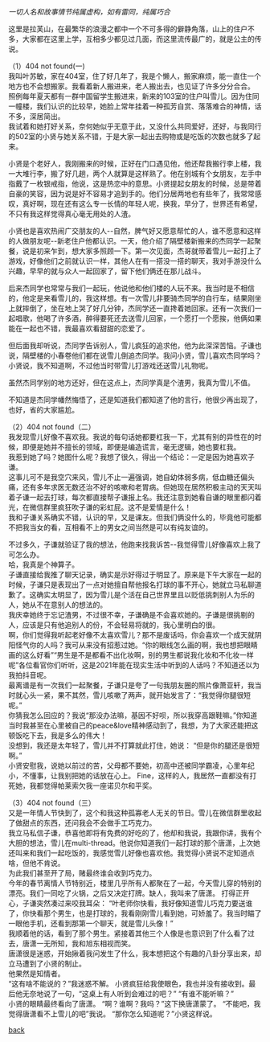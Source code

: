 *一切人名和故事情节纯属虚构，如有雷同，纯属巧合*

这里是拉芙山，在最繁华的浪漫之都中一个不可多得的僻静角落，山上的住户不多，大家都在这里上学，互相多少都见过几面，而这里流传最广的，就是公主的传说。  

（1）404 not found(一)  
我叫叶苏敏，家在404室，住了好几年了，我是个懒人，搬家麻烦，能一直住一个地方也不会想搬家。我看着新人搬进来，老人搬出去，也见证了许多分分合合。  
照例每年夏天都有一群中国留学生搬进来，新来的103室的住户叫雪儿。因为住同一幢楼，我们认识的比较早，她脸上常年挂着一种孤芳自赏、落落难合的神情，话不多，深居简出。  
我试着和她打好关系，奈何她似乎无意于此，又没什么共同爱好，还好，与我同行的502室的小贤与她关系不错，于是大家一起出去购物或是吃饭的次数也就多了起来。   

小贤是个老好人，我刚搬来的时候，正好在门口遇见他，他还帮我搬行李上楼，我一大堆行李，搬了好几趟，两个人就算是这样熟了。他在别城有个女朋友，左手中指戴了一枚银戒指，他说，这是热恋中的意思。小贤提起女朋友的时候，总是带着自豪的笑容，因为说是好不容易才追到手的。他们分居两地也有些年了，我常常感叹，真好啊，现在还有这么专一长情的年轻人呢，换我，早分了，世界还有希望，不只有我这样觉得真心毫无用处的人渣。

小贤也是喜欢热闹广交朋友的人--自然，脾气好又愿意帮忙的人，谁不愿意和这样的人做朋友呢--新老住户他都认识。一天，他介绍了隔壁楼新搬来的杰同学一起聚餐，说是初来乍到，想大家多照顾一下。第一次见面，杰哥就带着雪儿一起打上了游戏，好像他们之前就认识一样，其他人在有一搭没一搭的聊天，我对手游没什么兴趣，早早的就与众人一起回家了，留下他们俩还在那儿战斗。

后来杰同学也常常与我们一起玩，他说他和他们楼的人玩不来。我当时是不相信的，他定是来看雪儿的，我这样想。有一次雪儿非要骑杰同学的自行车，结果刚坐上就摔倒了，坐在地上哭了好几分钟，杰同学还一直搀着她回家。还有一次我们一起唱歌，他喝了许多酒，醉得要死还去送雪儿回家，一个愿打一个愿挨，他俩如果能在一起也不错，我最喜欢看甜甜的恋爱了。

但后面我却听说，杰同学告诉别人，雪儿疯狂的追求他，他为此深深苦恼。子谦也说，隔壁楼的小春卷他们都在说雪儿倒追杰同学。我问小贤，雪儿喜欢杰同学吗？小贤说，我不知道啊，不过他当时带雪儿打游戏还送雪儿礼物呢。

虽然杰同学别的地方还好，但在这点上，杰同学真是个渣男，我真为雪儿不值。

不知道是杰同学幡然悔悟了，还是知道我们都知道了他的言行，他很少再出现了，也好，省的大家尴尬。

（2）404 not found（二）  
我发现雪儿好像不喜欢我。我说的每句话她都要杠我一下，尤其有别的异性在的时候，即便是她并不擅长的领域，即便是编造谎言，毫无逻辑，她也要杠我。  
我惹到她了吗？她图什么呢？我想了很久，得出一个结论：一定是因为她喜欢子谦。  
这事儿可不是我空穴来风，雪儿不止一遍强调，她自幼体弱多病，低血糖还偏头痛，还有多年求医无数还治不好的咳嗽和老胃病。但她现在居然积极主动的天天叫着子谦一起去打球，每次都直接帮子谦报上名。我还注意到她看自谦的眼里都闪着光，在微信群里疯狂吹子谦的彩虹屁。这不是爱情是什么！  
我和子谦关系确实不错，认识的早，又是课友。但我们俩没什么的，毕竟他可能都不把我当女的看，互相看不上的男女之间当然是可以有纯友谊的。

不过多久，子谦就验证了我的想法，他跑来找我诉苦--我觉得雪儿好像喜欢上我了可怎么办。  
哈，我真是个神算子。  
子谦直接给我推了聊天记录，确实是示好得过于明显了。原来是下午大家在一起的时候，子谦只是表现出了一点对她擅自帮他报名打球的事不开心，她就立马私聊道歉了。这确实太明显了，因为雪儿是个活在自己世界里且以贬低挑刺别人为乐的人，她从不在意别人的想法的。  
我庆幸她终于忘记渣男，不过很不幸，子谦确是不会喜欢她的。子谦是很挑剔的人，应该是只有他追别人的份，不会轻易将就的，我心里明白的很。  
啊，你们觉得我听起老好像不太喜欢雪儿？那不是废话吗，你会喜欢一个成天就阴阳怪气你的人吗？我可从来没有招惹过她。“你的眼线怎么画的啊，我也想把眼睛画的这么好看”“男生是不是都看不出化妆啊，别的男生都说我化妆和不化妆一样呢”各位看官你们听听，这是2021年能在现实生活中听到的人话吗？不知道还以为我拍抖音呢。  
最离谱是有一次我们一起聚餐，子谦只是夸了一句我朋友圈的照片像萧亚轩，我当时就心头一紧，果不其然，雪儿咳嗽了两声，就开始发言了：“我觉得你腿很短呢。”   
你猜我怎么回应的？我说“那没办法嘛，基因不好呗，所以我穿高跟鞋嘛。”你知道当时我甚至在心里被自己的peace&love精神感动到了，我想，为了大家还能把这顿饭吃下去，我是多么的伟大！  
没想到，我还是太年轻了，雪儿并不打算就此打住，她说：
“但是你的腿还是很短啊。”  
小贤安慰我，说她以前过的苦，父母都不要她，初高中还被同学霸凌，心里年纪小，不懂事，让我别把她的话放在心上。
Fine，这样的人，我居然一直都没有打死她，我都觉得帕莱索欠我一座诺贝尔和平奖。

（3）404 not found（三）  
又是一年情人节快到了，这个和我这种孤寡老人无关的节日。雪儿在微信群里收起了做甜点的东西，还问我会不会做手工巧克力。  
我立马私信子谦，恭喜他即将有免费的好吃的了，他却和我说，我跟你讲，我有个大胆的想法，雪儿在multi-thread。他说你知道我们一起打球的那个唐潇，上次她还叫来和我们一起吃饭的，我感觉雪儿好像也喜欢他。我觉得小贤说不定知道点啥，但他不肯说。  
为此我们甚至开了局，赌最终谁会收到巧克力。  
今年的春节离情人节特别近，楼里几乎所有人都聚在了一起，今天雪儿穿的特别的漂亮。我们一同吃了火锅，之后又决定打牌。缺人，我叫来了唐潇。 
打得正开心，子谦突然凑过来咬我耳朵：
“叶老师你快看，我好像知道雪儿巧克力要送谁了，你快看那个男生，也是打球的，我看刚刚雪儿看到她，可娇羞了。我当时瞄了一眼他手机，还看到那第一个聊天，就是雪儿头像！”  
我顺着他的话，看到了那个男生。紧接着其他三个人像是也意识到了什么看了过去，唐潇一无所知，我和旭东相视而笑。  
唐潇很是迷惑，开始揪着我问发生了什么，我本想把这个有趣的八卦分享出来，却立马遭到了小贤的制止。  
他果然是知情者。  
“这有啥不能说的？”我迷惑不解。
小贤疯狂给我使眼色，我也并没有接收到。最后他无奈地说了一句，“这桌上有人听到会难过的吧？”
“有谁不能听嘛？”  
小贤的眼睛最终看向了唐潇。
“啊？谁啊？我吗？”这下换唐潇蒙了。
“不能吧，我觉得唐潇看不上雪儿的吧”我说。
“那你怎么知道呢？”小贤这样说。


[back](https://kano1021.github.io/kanosstories/)
